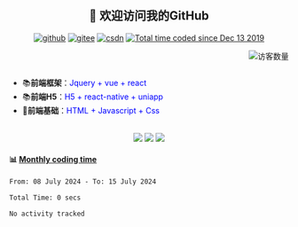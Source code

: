 <h2 align="center">👋 欢迎访问我的GitHub</h2>
<p align="center">
  <a href="https://github.com/chrisworkalx"><img src="https://img.shields.io/badge/GitHub-ff79c6" alt="github"></a>
  <a href="https://gitee.com/chrisworkalx"><img src="https://img.shields.io/badge/Gitee-fe7300" alt="gitee"></a>
  <a href="https://blog.csdn.net/sinat_41839693"><img src="https://img.shields.io/badge/CSDN-cf000e" alt="csdn"></a>
  <a href="https://wakatime.com/@chrisworkalx"><img src="https://wakatime.com/badge/user/938325ad-aa1b-4e8a-8efd-04fff7660bd5.svg" alt="Total time coded since Dec 13 2019" /></a>
</p>

<div align="center">
  <img align='right' src="https://profile-counter.glitch.me/chrisworkalx/count.svg" alt="访客数量"/>
</div>
<br />
<br />

<!-- <p align="center">
  <img height="200" src="https://github-readme-stats.vercel.app/api?username=chrisworkalx&show_icons=true&theme=dracula&include_all_commits=true" />
  <img height="200" src="https://github-readme-stats.vercel.app/api/top-langs/?username=chrisworkalx&theme=dracula&show_icons=true" />
</p> -->

- 📚**前端框架**：<font color=blue>Jquery + vue + react</font>
- 📚**前端H5**：<font color=blue>H5 + react-native + uniapp</font>
- 📝**前端基础**：<font color=blue>HTML + Javascript + Css</font>
<!-- - 💻**后端**：<font color=red>Java + Python + C++ + C#</font> -->
<!-- - 💼**数据库**：<font color=red>MySQL + Redis + MongoDB</font> -->
<!-- - 🔥**运维**：<font color=red>nginx + docker + gitlab</font> -->

<br />

<!--START_SECTION:gomoku-->
<div align="center">
  <img src="https://img.shields.io/badge/Total%20moves-219-blue">
  <img src="https://img.shields.io/badge/Completed%20games-16-brightgreen">
  <img src="https://img.shields.io/badge/Total%20players-90-orange">
</div>

#### :bar_chart: [Monthly coding time](https://github.com/muety/wakapi)


<!--START_SECTION:waka-->

```txt
From: 08 July 2024 - To: 15 July 2024

Total Time: 0 secs

No activity tracked
```

<!--END_SECTION:waka-->

